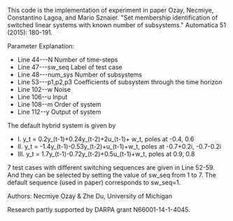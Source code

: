 This code is the implementation of experiment in paper 
Ozay, Necmiye, Constantino Lagoa, and Mario Sznaier. "Set membership identification of 
switched linear systems with known number of subsystems." Automatica 51 (2015): 180-191.

Parameter Explanation:
* Line 44---N         Number of time-steps
* Line 47---sw_seq    Label of test case
* Line 48---num_sys   Number of subsystems
* Line 53---p1,p2,p3  Coefficients of subsystem through the time horizon
* Line 102--w         Noise
* Line 106--u         Input
* Line 108--m         Order of system
* Line 112--y         Output of system

The default hybrid system is given by
* I.   y_t = 0.2y_(t-1)+0.24y_(t-2)+2u_(t-1)+ w_t, poles at -0.4, 0.6
* II.  y_t = -1.4y_(t-1)-0.53y_(t-2)+u_(t-1)+w_t, poles at -0.7+0.2i, -0.7-0.2i
* III. y_t = 1.7y_(t-1)-0.72y_(t-2)+0.5u_(t-1)+w_t, poles at 0.9, 0.8

7 test cases with different switching sequences are given in Line 52-59. And they can be
selected by setting the value of sw_seq from 1 to 7. The default sequence (used in paper)
corresponds to sw_seq=1.


Authors: Necmiye Ozay & Zhe Du, University of Michigan

Research partly supported by DARPA grant N66001-14-1-4045.